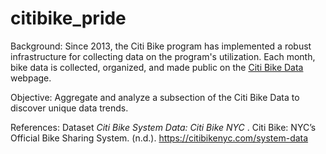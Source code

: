 # citibike_pride

Background:
Since 2013, the Citi Bike program has implemented a robust infrastructure for collecting data on the program's utilization. Each month, bike data is collected, organized, and made public on the [Citi Bike Data](https://www.citibikenyc.com/system-data) webpage.

Objective:
Aggregate and analyze a subsection of the Citi Bike Data to discover unique data trends.

References:
Dataset
*Citi Bike System Data: Citi Bike NYC* . Citi Bike: NYC’s Official Bike Sharing System. (n.d.). https://citibikenyc.com/system-data
